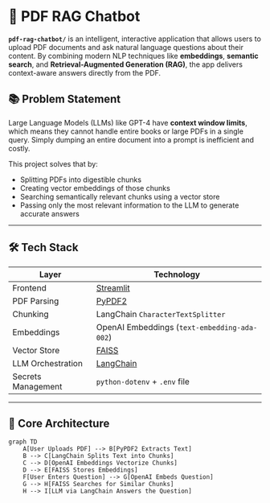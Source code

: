 # 🤖 PDF RAG Chatbot

**`pdf-rag-chatbot/`** is an intelligent, interactive application that allows users to upload PDF documents and ask natural language questions about their content. By combining modern NLP techniques like **embeddings**, **semantic search**, and **Retrieval-Augmented Generation (RAG)**, the app delivers context-aware answers directly from the PDF.



## 📚 Problem Statement

Large Language Models (LLMs) like GPT-4 have **context window limits**, which means they cannot handle entire books or large PDFs in a single query. Simply dumping an entire document into a prompt is inefficient and costly.

This project solves that by:
- Splitting PDFs into digestible chunks
- Creating vector embeddings of those chunks
- Searching semantically relevant chunks using a vector store
- Passing only the most relevant information to the LLM to generate accurate answers

---

## 🛠️ Tech Stack

| Layer                  | Technology                              |
|-----------------------|------------------------------------------|
| Frontend              | [Streamlit](https://streamlit.io)       |
| PDF Parsing           | [PyPDF2](https://pypi.org/project/PyPDF2/) |
| Chunking              | LangChain `CharacterTextSplitter`       |
| Embeddings            | OpenAI Embeddings (`text-embedding-ada-002`) |
| Vector Store          | [FAISS](https://github.com/facebookresearch/faiss) |
| LLM Orchestration     | [LangChain](https://www.langchain.com)  |
| Secrets Management    | `python-dotenv` + `.env` file           |

---

## 🧠 Core Architecture

```mermaid
graph TD
    A[User Uploads PDF] --> B[PyPDF2 Extracts Text]
    B --> C[LangChain Splits Text into Chunks]
    C --> D[OpenAI Embeddings Vectorize Chunks]
    D --> E[FAISS Stores Embeddings]
    F[User Enters Question] --> G[OpenAI Embeds Question]
    G --> H[FAISS Searches for Similar Chunks]
    H --> I[LLM via LangChain Answers the Question]
